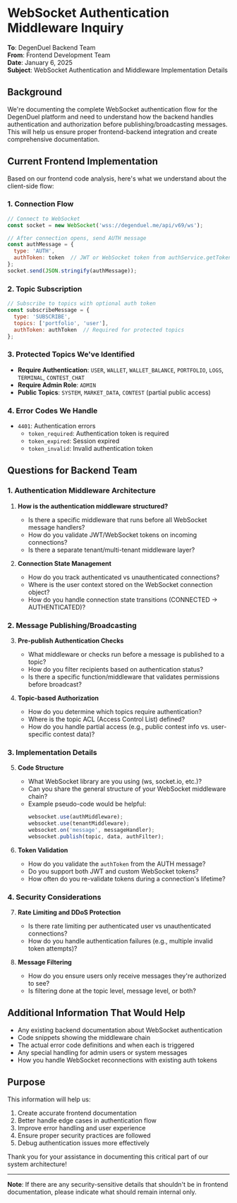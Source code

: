 # WebSocket Authentication Middleware Inquiry

**To**: DegenDuel Backend Team  
**From**: Frontend Development Team  
**Date**: January 6, 2025  
**Subject**: WebSocket Authentication and Middleware Implementation Details

## Background

We're documenting the complete WebSocket authentication flow for the DegenDuel platform and need to understand how the backend handles authentication and authorization before publishing/broadcasting messages. This will help us ensure proper frontend-backend integration and create comprehensive documentation.

## Current Frontend Implementation

Based on our frontend code analysis, here's what we understand about the client-side flow:

### 1. Connection Flow
```javascript
// Connect to WebSocket
const socket = new WebSocket('wss://degenduel.me/api/v69/ws');

// After connection opens, send AUTH message
const authMessage = {
  type: 'AUTH',
  authToken: token  // JWT or WebSocket token from authService.getToken(TokenType.WS_TOKEN)
};
socket.send(JSON.stringify(authMessage));
```

### 2. Topic Subscription
```javascript
// Subscribe to topics with optional auth token
const subscribeMessage = {
  type: 'SUBSCRIBE',
  topics: ['portfolio', 'user'],
  authToken: authToken  // Required for protected topics
};
```

### 3. Protected Topics We've Identified
- **Require Authentication**: `USER`, `WALLET`, `WALLET_BALANCE`, `PORTFOLIO`, `LOGS`, `TERMINAL`, `CONTEST_CHAT`
- **Require Admin Role**: `ADMIN`
- **Public Topics**: `SYSTEM`, `MARKET_DATA`, `CONTEST` (partial public access)

### 4. Error Codes We Handle
- `4401`: Authentication errors
  - `token_required`: Authentication token is required
  - `token_expired`: Session expired
  - `token_invalid`: Invalid authentication token

## Questions for Backend Team

### 1. Authentication Middleware Architecture

1. **How is the authentication middleware structured?**
   - Is there a specific middleware that runs before all WebSocket message handlers?
   - How do you validate JWT/WebSocket tokens on incoming connections?
   - Is there a separate tenant/multi-tenant middleware layer?

2. **Connection State Management**
   - How do you track authenticated vs unauthenticated connections?
   - Where is the user context stored on the WebSocket connection object?
   - How do you handle connection state transitions (CONNECTED → AUTHENTICATED)?

### 2. Message Publishing/Broadcasting

3. **Pre-publish Authentication Checks**
   - What middleware or checks run before a message is published to a topic?
   - How do you filter recipients based on authentication status?
   - Is there a specific function/middleware that validates permissions before broadcast?

4. **Topic-based Authorization**
   - How do you determine which topics require authentication?
   - Where is the topic ACL (Access Control List) defined?
   - How do you handle partial access (e.g., public contest info vs. user-specific contest data)?

### 3. Implementation Details

5. **Code Structure**
   - What WebSocket library are you using (ws, socket.io, etc.)?
   - Can you share the general structure of your WebSocket middleware chain?
   - Example pseudo-code would be helpful:
     ```javascript
     websocket.use(authMiddleware);
     websocket.use(tenantMiddleware);
     websocket.on('message', messageHandler);
     websocket.publish(topic, data, authFilter);
     ```

6. **Token Validation**
   - How do you validate the `authToken` from the AUTH message?
   - Do you support both JWT and custom WebSocket tokens?
   - How often do you re-validate tokens during a connection's lifetime?

### 4. Security Considerations

7. **Rate Limiting and DDoS Protection**
   - Is there rate limiting per authenticated user vs unauthenticated connections?
   - How do you handle authentication failures (e.g., multiple invalid token attempts)?

8. **Message Filtering**
   - How do you ensure users only receive messages they're authorized to see?
   - Is filtering done at the topic level, message level, or both?

## Additional Information That Would Help

- Any existing backend documentation about WebSocket authentication
- Code snippets showing the middleware chain
- The actual error code definitions and when each is triggered
- Any special handling for admin users or system messages
- How you handle WebSocket reconnections with existing auth tokens

## Purpose

This information will help us:
1. Create accurate frontend documentation
2. Better handle edge cases in authentication flow
3. Improve error handling and user experience
4. Ensure proper security practices are followed
5. Debug authentication issues more effectively

Thank you for your assistance in documenting this critical part of our system architecture!

---

**Note**: If there are any security-sensitive details that shouldn't be in frontend documentation, please indicate what should remain internal only.
